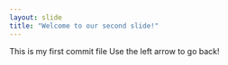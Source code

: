```yaml
---
layout: slide
title: "Welcome to our second slide!"
---
```

This is my first commit file
Use the left arrow to go back!
